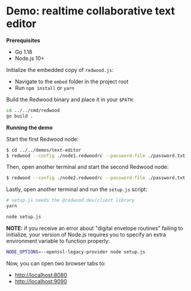 
# Demo: realtime collaborative text editor

**Prerequisites**

- Go 1.18
- Node.js 10+

Initialize the embedded copy of `redwood.js`:
- Navigate to the `embed` folder in the project root
- Run `npm install` or `yarn`

Build the Redwood binary and place it in your `$PATH`:
```sh
cd ../../cmd/redwood
go build .
```

**Running the demo**

Start the first Redwood node:

```sh
$ cd ../../demos/text-editor
$ redwood --config ./node1.redwoodrc --password-file ./password.txt
```

Then, open another terminal and start the second Redwood node:

```sh
$ redwood --config ./node2.redwoodrc --password-file ./password.txt
```

Lastly, open another terminal and run the `setup.js` script:

```sh
# setup.js needs the @redwood.dev/client library
yarn

node setup.js
```

**NOTE:** if you receive an error about "digital envelope routines" failing to initialize, your version of Node.js requires you to specify an extra environment variable to function properly:

```sh
NODE_OPTIONS=--openssl-legacy-provider node setup.js
```


Now, you can open two browser tabs to:
- <http://localhost:8080>
- <http://localhost:9090>

